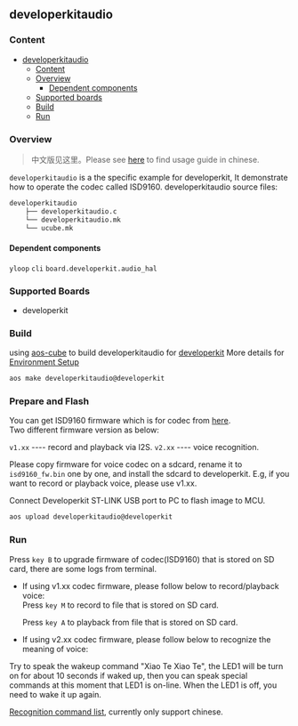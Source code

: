 ## developerkitaudio

### Content
- [developerkitaudio](#developerkitaudio)
    - [Content](#content)
    - [Overview](#overview)
        - [Dependent components](#dependent-components)
    - [Supported boards](#supported-boards)
    - [Build](#build)
    - [Run](#run)

### Overview
> 中文版见这里。Please see [here](https://github.com/Notioni/Codes/tree/master/Developer%20Kit/Codec%E5%9B%BA%E4%BB%B6) to find usage guide in chinese.  

`developerkitaudio` is a the specific example for developerkit, It demonstrate how to operate the codec called ISD9160. developerkitaudio source files:

```sh
developerkitaudio
    ├── developerkitaudio.c
    └── developerkitaudio.mk
    └── ucube.mk
```

#### Dependent components

`yloop`  `cli` `board.developerkit.audio_hal`

### Supported Boards

- developerkit

### Build

using [aos-cube](https://github.com/alibaba/AliOS-Things/wiki/AliOS-Things-uCube) to build developerkitaudio for [developerkit](../../board/developerkit/README.md)
More details for [Environment Setup](https://linkdevelop.aliyun.com/device-doc#dev-prepare.html)  

```sh
aos make developerkitaudio@developerkit
```

### Prepare and Flash

 You can get ISD9160 firmware which is for codec from [here](https://github.com/Notioni/Codes/tree/master/Developer%20Kit/Codec%E5%9B%BA%E4%BB%B6).   
 Two different firmware version as below:

`v1.xx` ---- record and playback via I2S.
`v2.xx` ---- voice recognition.

Please copy firmware for voice codec on a sdcard, rename it to `isd9160_fw.bin` one by one, and install the sdcard to developerkit.
E.g, if you want to record or playback voice, please use v1.xx.

Connect Developerkit ST-LINK USB port to PC to flash image to MCU.
```sh
aos upload developerkitaudio@developerkit
```

### Run

Press `key B` to upgrade firmware of codec(ISD9160) that is stored on SD card, there are some logs from terminal.

* If using v1.xx codec firmware, please follow below to record/playback voice:  
  Press `key M` to record to file that is stored on SD card.     
   
  Press `key A` to playback from file that is stored on SD card. 
 
* If using v2.xx codec firmware, please follow below to recognize the meaning of voice: 

Try to speak the wakeup command "Xiao Te Xiao Te", the LED1 will be turn on for about 10 seconds if waked up, then you can speak special commands at this moment that LED1 is on-line.
When the LED1 is off, you need to wake it up again.

[Recognition command list](https://github.com/Notioni/Codes/blob/master/Developer%20Kit/Codec%E5%9B%BA%E4%BB%B6/readme.txt), currently only support chinese.

